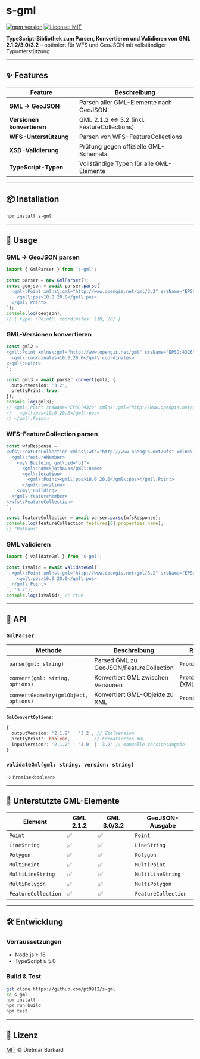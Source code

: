 # s-gml

[![npm version](https://badge.fury.io/js/s-gml.svg)](https://www.npmjs.com/package/s-gml)
[![License: MIT](https://img.shields.io/badge/License-MIT-yellow.svg)](https://opensource.org/licenses/MIT)

**TypeScript-Bibliothek zum Parsen, Konvertieren und Validieren von GML 2.1.2/3.0/3.2** –
optimiert für WFS und GeoJSON mit vollständiger Typunterstützung.

---
## ✨ Features

| Feature                    | Beschreibung                               |
| -------------------------- | ------------------------------------------ |
| **GML → GeoJSON**          | Parsen aller GML-Elemente nach GeoJSON     |
| **Versionen konvertieren** | GML 2.1.2 ↔ 3.2 (inkl. FeatureCollections) |
| **WFS-Unterstützung**      | Parsen von WFS-FeatureCollections          |
| **XSD-Validierung**        | Prüfung gegen offizielle GML-Schemata      |
| **TypeScript-Typen**       | Vollständige Typen für alle GML-Elemente   |

---
## 📦 Installation

```bash
npm install s-gml
```

---
## 🚀 Usage

### GML → GeoJSON parsen

```typescript
import { GmlParser } from 's-gml';

const parser = new GmlParser();
const geojson = await parser.parse(`
  <gml\:Point xmlns\:gml="http://www.opengis.net/gml/3.2" srsName="EPSG:4326">
    <gml\:pos>10.0 20.0</gml\:pos>
  </gml\:Point>
`);
console.log(geojson);
// { type: 'Point', coordinates: [10, 20] }
```

### GML-Versionen konvertieren

```typescript
const gml2 = `
<gml\:Point xmlns\:gml="http://www.opengis.net/gml" srsName="EPSG:4326">
  <gml\:coordinates>10.0,20.0</gml\:coordinates>
</gml\:Point>
`;

const gml3 = await parser.convert(gml2, {
  outputVersion: '3.2',
  prettyPrint: true
});
console.log(gml3);
// <gml\:Point srsName="EPSG:4326" xmlns\:gml="http://www.opengis.net/gml/3.2">
//   <gml\:pos>10.0 20.0</gml\:pos>
// </gml\:Point>
```

### WFS-FeatureCollection parsen

```typescript
const wfsResponse = `
<wfs\:FeatureCollection xmlns\:wfs="http://www.opengis.net/wfs" xmlns\:gml="http://www.opengis.net/gml/3.2">
  <gml\:featureMember>
    <my\:Building gml\:id="b1">
      <gml\:name>Rathaus</gml\:name>
      <gml\:location>
        <gml\:Point><gml\:pos>10.0 20.0</gml\:pos></gml\:Point>
      </gml\:location>
    </my\:Building>
  </gml\:featureMember>
</wfs\:FeatureCollection>
`;

const featureCollection = await parser.parse(wfsResponse);
console.log(featureCollection.features[0].properties.name);
// "Rathaus"
```

### GML validieren

```typescript
import { validateGml } from 's-gml';

const isValid = await validateGml(`
  <gml\:Point xmlns\:gml="http://www.opengis.net/gml/3.2" srsName="EPSG:4326">
    <gml\:pos>10.0 20.0</gml\:pos>
  </gml\:Point>
`, '3.2');
console.log(isValid); // true
```

---
## 📖 API

### `GmlParser`

| Methode                               | Beschreibung                            | Rückgabe                |
| ------------------------------------- | --------------------------------------- | ----------------------- |
| `parse(gml: string)`                  | Parsed GML zu GeoJSON/FeatureCollection | `Promise<GeoJSON>`      |
| `convert(gml: string, options)`       | Konvertiert GML zwischen Versionen      | `Promise<string>` (XML) |
| `convertGeometry(gmlObject, options)` | Konvertiert GML-Objekte zu XML          | `Promise<string>`       |

**`GmlConvertOptions`**:
```typescript
{
  outputVersion: '2.1.2' | '3.2', // Zielversion
  prettyPrint?: boolean,         // Formatiertes XML
  inputVersion?: '2.1.2' | '3.0' | '3.2' // Manuelle Versionsangabe
}
```

### `validateGml(gml: string, version: string)`
→ `Promise<boolean>`

---
## 📂 Unterstützte GML-Elemente

| Element             | GML 2.1.2 | GML 3.0/3.2 | GeoJSON-Ausgabe     |
| ------------------- | --------- | ----------- | ------------------- |
| `Point`             | ✅         | ✅           | `Point`             |
| `LineString`        | ✅         | ✅           | `LineString`        |
| `Polygon`           | ✅         | ✅           | `Polygon`           |
| `MultiPoint`        | ✅         | ✅           | `MultiPoint`        |
| `MultiLineString`   | ✅         | ✅           | `MultiLineString`   |
| `MultiPolygon`      | ✅         | ✅           | `MultiPolygon`      |
| `FeatureCollection` | ✅         | ✅           | `FeatureCollection` |

---
## 🛠 Entwicklung

### Vorraussetzungen
- Node.js ≥ 16
- TypeScript ≥ 5.0

### Build & Test
```bash
git clone https://github.com/pt9912/s-gml
cd s-gml
npm install
npm run build
npm test
```

---
## 📄 Lizenz
[MIT](LICENSE) © Dietmar Burkard
